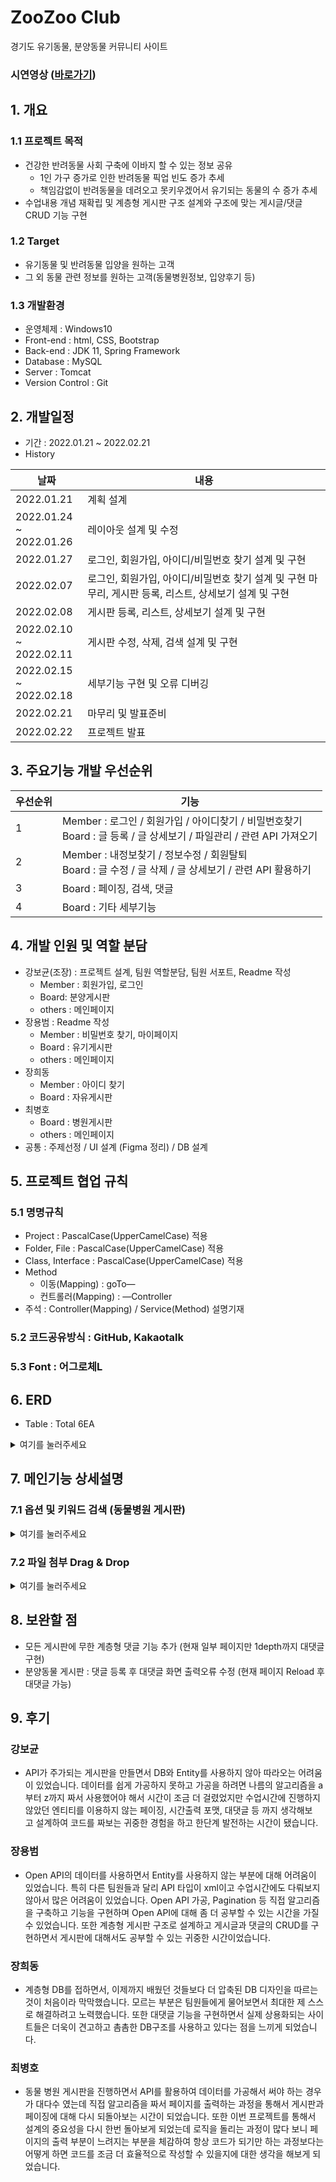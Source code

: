 # ZooZoo Club  
경기도 유기동물, 분양동물 커뮤니티 사이트

### 시연영상 ([바로가기](https://www.youtube.com/watch?v=doywPxdSFEg)) 

## 1. 개요 
### 1.1 프로젝트 목적

 - 건강한 반려동물 사회 구축에 이바지 할 수 있는 정보 공유
 	- 1인 가구 증가로 인한 반려동물 픽업 빈도 증가 추세
 	- 책임감없이 반려동물을 데려오고 못키우겠어서 유기되는 동물의 수 증가 추세
 - 수업내용 개념 재확립 및 계층형 게시판 구조 설계와 구조에 맞는 게시글/댓글 CRUD 기능 구현

### 1.2 Target
- 유기동물 및 반려동물 입양을 원하는 고객
- 그 외 동물 관련 정보를 원하는 고객(동물병원정보, 입양후기 등)

### 1.3 개발환경 
- 운영체제 : Windows10
- Front-end : html, CSS, Bootstrap
- Back-end : JDK 11, Spring Framework
- Database : MySQL
- Server : Tomcat
- Version Control : Git

## 2. 개발일정

- 기간 : 2022.01.21 ~ 2022.02.21
- History  

|날짜|내용|
|---|---|
|2022.01.21|계획 설계|
|2022.01.24<br>~ 2022.01.26|레이아웃 설계 및 수정|
|2022.01.27|로그인, 회원가입, 아이디/비밀번호 찾기 설계 및 구현|
|2022.02.07|로그인, 회원가입, 아이디/비밀번호 찾기 설계 및 구현 마무리,  게시판 등록, 리스트, 상세보기 설계 및 구현|
|2022.02.08|게시판 등록, 리스트, 상세보기 설계 및 구현|
|2022.02.10<br>~ 2022.02.11|게시판 수정, 삭제, 검색 설계 및 구현|
|2022.02.15<br>~ 2022.02.18|세부기능 구현 및 오류 디버깅|
|2022.02.21|마무리 및 발표준비|
|2022.02.22|프로젝트 발표|

## 3. 주요기능 개발 우선순위
|우선순위|기능|
|---|---|
|1|Member : 로그인 / 회원가입 / 아이디찾기 / 비밀번호찾기<br>Board : 글 등록 / 글 상세보기 / 파일관리 / 관련 API 가져오기|
|2|Member : 내정보찾기 / 정보수정 / 회원탈퇴<br>Board : 글 수정 / 글 삭제 / 글 상세보기 / 관련 API 활용하기|
|3|Board : 페이징, 검색, 댓글|
|4|Board : 기타 세부기능 

## 4. 개발 인원 및 역할 분담
 - 강보균(조장) : 프로젝트 설계, 팀원 역할분담, 팀원 서포트, Readme 작성 
	 + Member : 회원가입, 로그인
	 + Board: 분양게시판
	 + others : 메인페이지
 - 장용범 : Readme 작성
 	+ Member : 비밀번호 찾기, 마이페이지
 	+ Board : 유기게시판
 	+ others : 메인페이지
 - 장희동
 	+ Member : 아이디 찾기
 	+ Board : 자유게시판
 - 최병호
 	+ Board : 병원게시판
 	+ others : 메인페이지
 - 공통 : 주제선정 / UI 설계 (Figma 정리) / DB 설계

## 5. 프로젝트 협업 규칙
### 5.1 명명규칙
- Project : PascalCase(UpperCamelCase) 적용
- Folder, File : PascalCase(UpperCamelCase) 적용
- Class, Interface : PascalCase(UpperCamelCase) 적용
- Method
	- 이동(Mapping) : goTo—
	- 컨트롤러(Mapping) : —Controller
- 주석 : Controller(Mapping) / Service(Method) 설명기재

### 5.2 코드공유방식 : GitHub, Kakaotalk
### 5.3 Font : 어그로체L
<!-- ### 5.4 application.properties

<details>
<summary>여기를 눌러주세요</summary>
<div markdown="1">       

```
server.port = 

spring.datasource..driver-class-name = 
com.mysql.cj.jdbc.Driver
spring.datasource.url = 
jdbc:mysql://localhost:3307/zoozoo?serverTimezone=Asia/Seoul
spring.datasource.username = root
spring.datasource.password = 1234

spring.jpa.hibernate.ddl-auto = update
spring.jpa.show_sql = true
#spring.jpa.properties.hibernate.format_sql = true
logging.level.org.hibernate.type.descriptor.sql = trace
spring.jpa.database.platform = 
org.hibernate.dialect.MySQL8Dialect

spring.devtools.restart.enabled = true
```
	
</div>
</details>

### 5.5 build.gradle

<details>
<summary>여기를 눌러주세요</summary>
<div markdown="1">       

```
스프링부트 제공
implementation 
'org.springframework.boot:spring-boot-starter-web' 

스프링부트 테스트
testImplementation 
'org.springframework.boot:spring-boot-starter-test' 

롬북 라이브러리 제공
compileOnly 
'org.projectlombok:lombok'

롬북 연결 라이브러리 제공
annotationProcessor 
'org.projectlombok:lombok' 

타임리프
implementation 
'org.springframework.boot:spring-boot-starter-thymeleaf' 

JPA사용
implementation 
'org.springframework.boot:spring-boot-starter-data-jpa' 

DB연동
runtimeOnly 'mysql:mysql-connector-java' 

자동빌드 라이브러리
developmentOnly 
'org.springframework.boot:spring-boot-devtools' 

API
implementation group:
'com.googlecode.json-simple', name: 'json-simple', version: '1.1.1'

채팅
implementation 
'org.springframework.boot:spring-boot-starter-websocket' 

크롤링
implementation 
'org.jsoup:jsoup:1.14.2' 
```

</div>
</details> -->


## 6. ERD
- Table : Total 6EA
<details>
<summary>여기를 눌러주세요</summary>
<div markdown="1">       

![image](https://user-images.githubusercontent.com/87436495/155252830-5f25632f-2045-4153-92e4-c120b55fea9b.png)
  
</div>
</details>

## 7. 메인기능 상세설명
### 7.1 옵션 및 키워드 검색 (동물병원 게시판)
<details>
<summary>여기를 눌러주세요</summary>
<div markdown="1">       

![image](https://user-images.githubusercontent.com/87436495/155255446-7c91f924-3985-4846-8546-76f2a9f20ace.png)
  
</div>
</details>

### 7.2 파일 첨부 Drag & Drop
<details>
<summary>여기를 눌러주세요</summary>
<div markdown="1">       

![image](https://user-images.githubusercontent.com/87436495/155256084-faf0a671-92b0-487e-b546-7836fb296ba2.png)
![image](https://user-images.githubusercontent.com/87436495/155256138-1413a73b-9dab-45ab-be01-f5112ee55983.png)
  
</div>
</details>

## 8. 보완할 점
- 모든 게시판에 무한 계층형 댓글 기능 추가 (현재 일부 페이지만 1depth까지 대댓글 구현)
- 분양동물 게시판 : 댓글 등록 후 대댓글 화면 출력오류 수정 (현재 페이지 Reload 후 대댓글 가능)

## 9. 후기
### 강보균
- API가 주가되는 게시판을 만들면서 DB와 Entity를 사용하지 않아 따라오는 어려움이 있었습니다. 데이터를 쉽게 가공하지 못하고 가공을 하려면 나름의 알고리즘을 a부터 z까지 짜서 사용했어야 해서 시간이 조금 더 걸렸었지만 수업시간에 진행하지 않았던 엔티티를 이용하지 않는 페이징, 시간출력 포맷, 대댓글 등 까지 생각해보고 설계하여 코드를 짜보는 귀중한 경험을 하고 한단계 발전하는 시간이 됐습니다.
### 장용범
- Open API의 데이터를 사용하면서 Entity를 사용하지 않는 부분에 대해 어려움이 있었습니다. 특히 다른 팀원들과 달리 API 타입이 xml이고 수업시간에도 다뤄보지 않아서 많은 어려움이 있었습니다. Open API 가공, Pagination 등 직접 알고리즘을 구축하고 기능을 구현하며 Open API에 대해 좀 더 공부할 수 있는 시간을 가질 수 있었습니다. 또한 계층형 게시판 구조로 설계하고 게시글과 댓글의 CRUD를 구현하면서 게시판에 대해서도 공부할 수 있는 귀중한 시간이었습니다.
### 장희동
- 계층형 DB를 접하면서, 이제까지 배웠던 것들보다 더 압축된 DB 디자인을 따르는 것이 처음이라 막막했습니다. 모르는 부분은 팀원들에게 물어보면서 최대한 제 스스로 해결하려고 노력했습니다. 또한 대댓글 기능을 구현하면서 실제 상용화되는 사이트들은 더욱이 견고하고 촘촘한 DB구조를 사용하고 있다는 점을 느끼게 되었습니다.
### 최병호
- 동물 병원 게시판을 진행하면서 API를 활용하여 데이터를 가공해서 써야 하는 경우가 대다수 였는데 직접 알고리즘을 짜서 페이지를 출력하는 과정을 통해서 게시판과 페이징에 대해 다시 되돌아보는 시간이 되었습니다.
또한 이번 프로젝트를 통해서 설계의 중요성을 다시 한번 돌아보게 되었는데 로직을 돌리는 과정이 많다 보니 페이지의 출력 부분이 느려지는 부분을 체감하여 항상 코드가 되기만 하는 과정보다는 어떻게 하면 코드를 조금 더 효율적으로 작성할 수 있을지에 대한 생각을 해보게 되었습니다.
